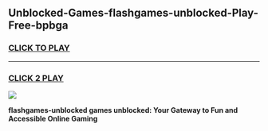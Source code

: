 
## Unblocked-Games-flashgames-unblocked-Play-Free-bpbga
<h3>
<a href="https://premium76.site?title=flashgames-unblocked&ref=18A1">CLICK TO PLAY</a></h3>
<hr>

<h3>
<a href="https://premium76.site?title=flashgames-unblocked&ref=18A1">CLICK 2 PLAY</a>
  
</h3>

<a href="https://premium76.site?title=flashgames-unblocked&ref=18A1"><img src="https://clearcache.store/games.png"></a>


**flashgames-unblocked games unblocked: Your Gateway to Fun and Accessible Online Gaming**
